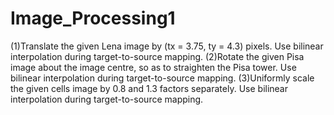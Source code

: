 # Image_Processing1

(1)Translate the given Lena image by (tx = 3.75, ty = 4.3) pixels. Use bilinear interpolation during target-to-source mapping.
(2)Rotate the given Pisa image about the image centre, so as to straighten the Pisa tower. Use bilinear 
interpolation during target-to-source mapping.
(3)Uniformly scale the given cells image by 0.8 and 1.3 factors separately. Use bilinear interpolation during 
target-to-source mapping.
